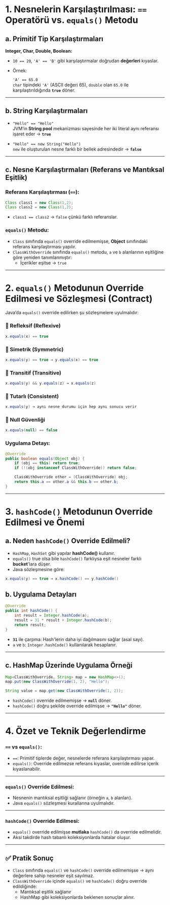 # 1. Nesnelerin Karşılaştırılması: `==` Operatörü vs. `equals()` Metodu

## a. Primitif Tip Karşılaştırmaları

**Integer, Char, Double, Boolean:**

- `10 == 20`, `'A' == 'B'` gibi karşılaştırmalar doğrudan **değerleri** kıyaslar.
- Örnek:

  `'A' == 65.0`  
  `char` tipindeki `'A'` (ASCII değeri 65), `double` olan `65.0` ile karşılaştırıldığında **`true`** döner.

---

## b. String Karşılaştırmaları

- `"Hello" == "Hello"`  
  JVM’in **String pool** mekanizması sayesinde her iki literal aynı referansı işaret eder → **`true`**

- `"Hello" == new String("Hello")`  
  `new` ile oluşturulan nesne farklı bir bellek adresindedir → **`false`**

---

## c. Nesne Karşılaştırmaları (Referans ve Mantıksal Eşitlik)

### Referans Karşılaştırması (`==`):

```java
Class class1 = new Class(1,2);
Class class2 = new Class(1,2);
```

- `class1 == class2` → `false` çünkü farklı referanslar.

### `equals()` Metodu:

- `Class` sınıfında `equals()` override edilmemişse, **Object** sınıfındaki referans karşılaştırması yapılır.
- `ClassWithOverride` sınıfında `equals()` metodu, `a` ve `b` alanlarının eşitliğine göre yeniden tanımlanmıştır:
    - İçerikler eşitse → `true`

---

# 2. `equals()` Metodunun Override Edilmesi ve Sözleşmesi (Contract)

Java’da `equals()` override edilirken şu sözleşmelere uyulmalıdır:

### 🔁 Refleksif (Reflexive)
```java
x.equals(x) == true
```

### 🔄 Simetrik (Symmetric)
```java
x.equals(y) == true → y.equals(x) == true
```

### 🔗 Transitif (Transitive)
```java
x.equals(y) && y.equals(z) → x.equals(z)
```

### 🔁 Tutarlı (Consistent)
```java
x.equals(y) → aynı nesne durumu için hep aynı sonucu verir
```

### 🚫 Null Güvenliği
```java
x.equals(null) == false
```

### Uygulama Detayı:

```java
@Override
public boolean equals(Object obj) {
    if (obj == this) return true;
    if (!(obj instanceof ClassWithOverride)) return false;

    ClassWithOverride other = (ClassWithOverride) obj;
    return this.a == other.a && this.b == other.b;
}
```

---

# 3. `hashCode()` Metodunun Override Edilmesi ve Önemi

## a. Neden `hashCode()` Override Edilmeli?

- `HashMap`, `HashSet` gibi yapılar **hashCode()** kullanır.
- `equals()` true olsa bile `hashCode()` farklıysa eşit nesneler farklı **bucket**'lara düşer.
- Java sözleşmesine göre:

```java
x.equals(y) == true → x.hashCode() == y.hashCode()
```

## b. Uygulama Detayları

```java
@Override
public int hashCode() {
    int result = Integer.hashCode(a);
    result = 31 * result + Integer.hashCode(b);
    return result;
}
```

- **`31`** ile çarpma: Hash'lerin daha iyi dağılmasını sağlar (asal sayı).
- `a` ve `b`: `Integer.hashCode()` kullanılarak hesaplanır.

---

## c. HashMap Üzerinde Uygulama Örneği

```java
Map<ClassWithOverride, String> map = new HashMap<>();
map.put(new ClassWithOverride(1, 2), "Hello");

String value = map.get(new ClassWithOverride(1, 2));
```

- `hashCode()` override edilmemişse → **`null`** döner.
- `hashCode()` doğru şekilde override edilmişse → **`"Hello"`** döner.

---

# 4. Özet ve Teknik Değerlendirme

### `==` vs `equals()`:

- `==`: Primitif tiplerde değer, nesnelerde referans karşılaştırması yapar.
- `equals()`: Override edilmezse referans kıyaslar, override edilirse içerik kıyaslanabilir.

---

### `equals()` Override Edilmesi:

- Nesnenin mantıksal eşitliği sağlanır (örneğin `a`, `b` alanları).
- Java `equals()` sözleşmesi kurallarına uyulmalıdır.

---

### `hashCode()` Override Edilmesi:

- `equals()` override edilmişse **mutlaka** `hashCode()` da override edilmelidir.
- Aksi takdirde hash tabanlı koleksiyonlarda hatalar oluşur.

---

## ✅ Pratik Sonuç

- `Class` sınıfında `equals()` ve `hashCode()` override edilmemişse → aynı değerlere sahip nesneler eşit sayılmaz.
- `ClassWithOverride` içinde `equals()` ve `hashCode()` doğru override edildiğinde:
    - Mantıksal eşitlik sağlanır
    - HashMap gibi koleksiyonlarda beklenen sonuçlar alınır.
